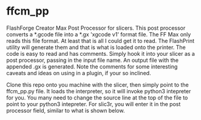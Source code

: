 # ffcm_pp
 FlashForge Creator Max Post Processor for slicers. This post processor converts a *.gcode file into a *.gx 'xgcode v1' format file. The FF Max only reads this file format. At least that is all I could get it to read. The FlashPrint utility will generate them and that is what is loaded onto the printer. The code is easy to read and has comments. Simply hook it into your slicer as a post processor, passing in the input file name. An output file with the appended .gx is generated. Note the comments for some interesting caveats and ideas on using in a plugin, if your so inclined.

Clone this repo onto you machine with the slicer, then simply point to the ffcm_pp.py file. It loads the interpreter, so it will invoke python3 intepreter for you. You many need to change the source line at the top of the file to point to your python3 intepreter. For slic3r, you will enter it in the post processor field, similar to what is shown below. 

